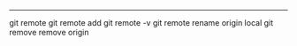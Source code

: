 ***
git remote
git remote add <nome> <caminho>
git remote -v
git remote rename origin local
git remove remove origin